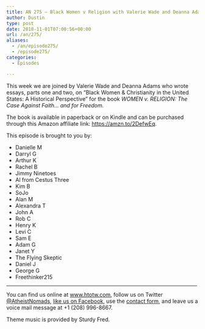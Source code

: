 ```yaml
---
title: AN 275 – Black Women v Religion with Valerie Wade and Deanna Adams
author: Dustin
type: post
date: 2018-11-01T07:00:56+00:00
url: /an/275/
aliases:
  - /an/episode275/
  - /episode275/
categories:
  - Episodes

---
```

<div id="buzzsprout-player-10552834"></div><script src="https://www.buzzsprout.com/1983601/10552834-episode-275-black-women-v-religion-with-valerie-wade-and-deanna-adams.js?container_id=buzzsprout-player-10552834&player=small" type="text/javascript" charset="utf-8"></script>
  
This week we are joined by Valerie Wade and Deanna Adams who wrote essays, parts one and two, on “Black Women & Christianity in the United States: A Historical Perspective” for the book _WOMEN v. RELIGION: The Case Against Faith&#8230; and for Freedom._  
<!--more-->

The book is available in paperback or on Kindle and can be purchased through this Amazon affiliate link: <a href="https://amzn.to/2DefwEq" target="_blank" rel="noopener">https://amzn.to/2DefwEq</a>.

This episode is brought to you by:

  * Danielle M
  * Darryl G
  * Arthur K
  * Rachel B
  * Jimmy Ninetoes
  * Al from Cestus Three
  * Kim B
  * SoJo
  * Alan M
  * Alexandra T
  * John A
  * Rob C
  * Henry K
  * Levi C
  * Sam E
  * Adam G
  * Janet Y
  * The Flying Skeptic
  * Daniel J
  * George G
  * Freethinker215

<hr width="500" />

You can find us online at <a href="https://www.htotw.com/" target="_blank" rel="noopener">www.htotw.com</a>, follow us on Twitter <a href="https://htotw.com/twitter" target="_blank" rel="noopener">@AtheistNomads</a>, <a href="https://htotw.com/facebook" target="_blank" rel="noopener">like us on Facebook</a>, use the [contact form](https://htotw.com/contact), and leave us a voice mail message at +1 (208) 996-8667.

Theme music is provided by Sturdy Fred.